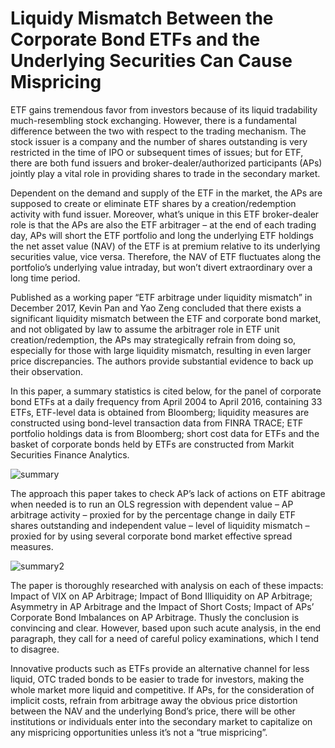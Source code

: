 # Liquidy Mismatch Between the Corporate Bond ETFs and the Underlying Securities Can Cause Mispricing

ETF gains tremendous favor from investors because of its liquid tradability much-resembling stock exchanging. However, there is a fundamental difference between the two with respect to the trading mechanism. The stock issuer is a company and the number of shares outstanding is very restricted in the time of IPO or subsequent times of issues; but for ETF, there are both fund issuers and broker-dealer/authorized participants (APs) jointly play a vital role in providing shares to trade in the secondary market.

Dependent on the demand and supply of the ETF in the market, the APs are supposed to create or eliminate ETF shares by a creation/redemption activity with fund issuer. Moreover, what’s unique in this ETF broker-dealer role is that the APs are also the ETF arbitrager – at the end of each trading day, APs will short the ETF portfolio and long the underlying  ETF holdings the net asset value (NAV) of the ETF is at premium relative to its underlying securities value, vice versa. Therefore, the NAV of ETF fluctuates along the portfolio’s underlying value intraday, but won’t divert extraordinary over a long time period.

Published as a working paper “ETF arbitrage under liquidity mismatch” in December 2017, Kevin Pan and Yao Zeng concluded that there exists a significant liquidity mismatch between the ETF and corporate bond market, and not obligated by law to assume the arbitrager role in ETF unit creation/redemption, the APs may strategically refrain from doing so, especially for those with large liquidity mismatch, resulting in even larger price discrepancies. The authors provide substantial evidence to back up their observation.

In this paper, a summary statistics is cited below, for the panel of corporate bond ETFs at a daily frequency from April 2004 to April 2016, containing 33 ETFs, ETF-level data is obtained from Bloomberg; liquidity measures are constructed using bond-level transaction data from FINRA TRACE; ETF portfolio holdings data is from Bloomberg; short cost data for ETFs and the basket of corporate bonds held by ETFs are constructed from Markit Securities Finance Analytics.

![summary](../Research/pictures/etf-pricing-summary.png)

The approach this paper takes to check AP’s lack of actions on ETF abitrage when needed is to run an OLS regression with dependent value – AP arbitrage activity – proxied for by the percentage change in daily ETF shares outstanding and independent value – level of liquidity mismatch – proxied for by using several corporate bond market effective spread measures.

![summary2](../Research/pictures/regression.png)

The paper is thoroughly researched with analysis on each of these impacts: Impact of VIX on AP Arbitrage; Impact of Bond Illiquidity on AP Arbitrage; Asymmetry in AP Arbitrage and the Impact of Short Costs; Impact of APs’ Corporate Bond Imbalances on AP Arbitrage. Thusly the conclusion is convincing and clear. However, based upon such acute analysis, in the end paragraph, they call for a need of careful policy examinations, which I tend to disagree.

Innovative products such as ETFs provide an alternative channel for less liquid, OTC traded bonds to be easier to trade for investors, making the whole market more liquid and competitive. If APs, for the consideration of implicit costs, refrain from arbitrage away the obvious price distortion between the NAV and the underlying Bond’s price, there will be other institutions or individuals enter into the secondary market to capitalize on any mispricing opportunities unless it’s not a “true mispricing”.
